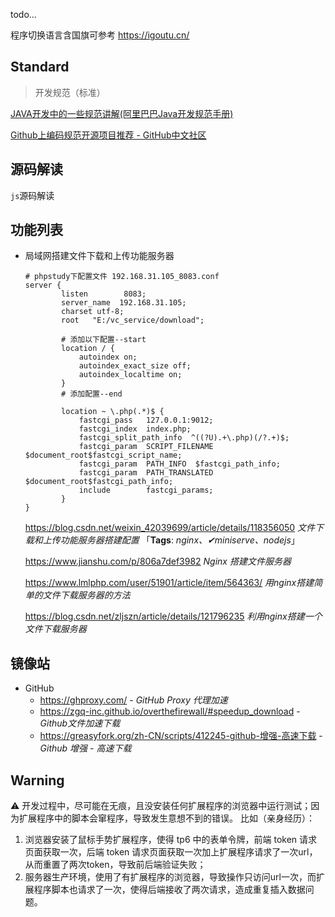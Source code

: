 todo...

程序切换语言含国旗可参考 <https://igoutu.cn/>



## Standard<i class="ri-rocket-line"></i>

> 开发规范（标准）

[JAVA开发中的一些规范讲解(阿里巴巴Java开发规范手册)](https://www.jb51.net/article/137783.htm)



[Github上编码规范开源项目推荐 - GitHub中文社区](https://www.githubs.cn/collections/style-guide)



## 源码解读

`js`源码解读

## 功能列表

- 局域网搭建文件下载和上传功能服务器

  ```nginx
  # phpstudy下配置文件 192.168.31.105_8083.conf
  server {
          listen        8083;
          server_name  192.168.31.105;
          charset utf-8;
          root   "E:/vc_service/download";
          
          # 添加以下配置--start
          location / {
              autoindex on;
              autoindex_exact_size off;
              autoindex_localtime on;
          }
          # 添加配置--end
          
          location ~ \.php(.*)$ {
              fastcgi_pass   127.0.0.1:9012;
              fastcgi_index  index.php;
              fastcgi_split_path_info  ^((?U).+\.php)(/?.+)$;
              fastcgi_param  SCRIPT_FILENAME  $document_root$fastcgi_script_name;
              fastcgi_param  PATH_INFO  $fastcgi_path_info;
              fastcgi_param  PATH_TRANSLATED  $document_root$fastcgi_path_info;
              include        fastcgi_params;
          }
  }
  ```

  https://blog.csdn.net/weixin_42039699/article/details/118356050 *文件下载和上传功能服务器搭建配置* 「**Tags**: *nginx、✔miniserve、nodejs*」

  https://www.jianshu.com/p/806a7def3982 *Nginx 搭建文件服务器*

  https://www.lmlphp.com/user/51901/article/item/564363/ *用nginx搭建简单的文件下载服务器的方法*

  https://blog.csdn.net/zljszn/article/details/121796235 *利用nginx搭建一个文件下载服务器*



## 镜像站

- GitHub
  - https://ghproxy.com/ - *GitHub Proxy 代理加速*
  - https://zgq-inc.github.io/overthefirewall/#speedup_download - *Github文件加速下载*
  - <https://greasyfork.org/zh-CN/scripts/412245-github-增强-高速下载> - *Github 增强 - 高速下载*



## Warning

⚠️ 开发过程中，尽可能在无痕，且没安装任何扩展程序的浏览器中运行测试；因为扩展程序中的脚本会窜程序，导致发生意想不到的错误。
比如（亲身经历）：

1. 浏览器安装了鼠标手势扩展程序，使得 tp6 中的表单令牌，前端 token 请求页面获取一次，后端 token 请求页面获取一次加上扩展程序请求了一次url，从而重置了两次token，导致前后端验证失败；
2. 服务器生产环境，使用了有扩展程序的浏览器，导致操作只访问url一次，而扩展程序脚本也请求了一次，使得后端接收了两次请求，造成重复插入数据问题。

